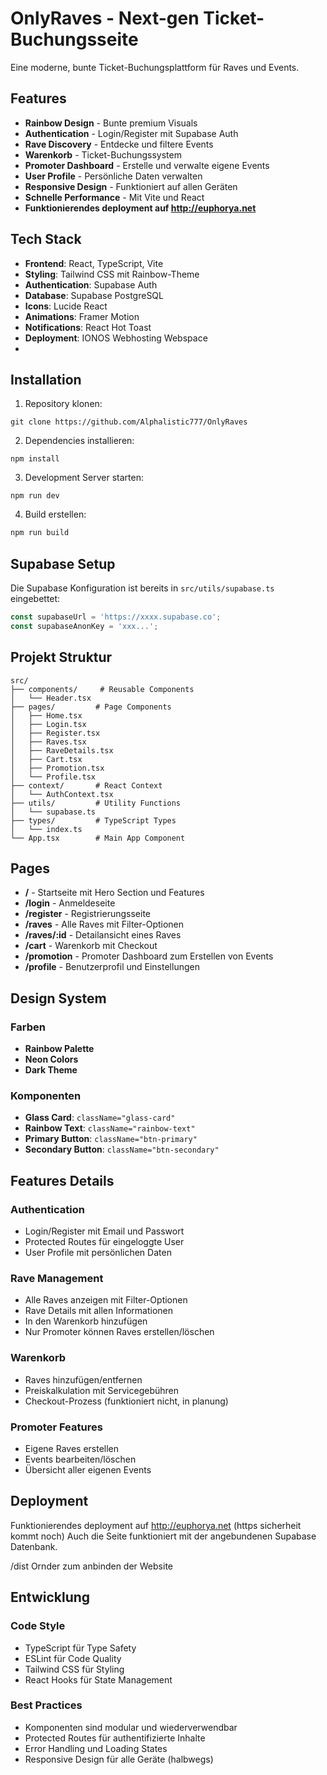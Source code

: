 # OnlyRaves - Next-gen Ticket-Buchungsseite

Eine moderne, bunte Ticket-Buchungsplattform für Raves und Events.

## Features

- **Rainbow Design** - Bunte premium Visuals
- **Authentication** - Login/Register mit Supabase Auth
- **Rave Discovery** - Entdecke und filtere Events
- **Warenkorb** - Ticket-Buchungssystem
- **Promoter Dashboard** - Erstelle und verwalte eigene Events
- **User Profile** - Persönliche Daten verwalten
- **Responsive Design** - Funktioniert auf allen Geräten
- **Schnelle Performance** - Mit Vite und React
- **Funktionierendes deployment auf http://euphorya.net**

## Tech Stack

- **Frontend**: React, TypeScript, Vite
- **Styling**: Tailwind CSS mit Rainbow-Theme
- **Authentication**: Supabase Auth
- **Database**: Supabase PostgreSQL
- **Icons**: Lucide React
- **Animations**: Framer Motion
- **Notifications**: React Hot Toast
- **Deployment**: IONOS Webhosting Webspace
- 
## Installation

1. Repository klonen:

```
git clone https://github.com/Alphalistic777/OnlyRaves
```

2. Dependencies installieren:

```
npm install
```

3. Development Server starten:
```
npm run dev
```

4. Build erstellen:
```bash
npm run build
```

## Supabase Setup

Die Supabase Konfiguration ist bereits in `src/utils/supabase.ts` eingebettet:

```typescript
const supabaseUrl = 'https://xxxx.supabase.co';
const supabaseAnonKey = 'xxx...';
```

## Projekt Struktur

```
src/
├── components/     # Reusable Components
│   └── Header.tsx
├── pages/         # Page Components
│   ├── Home.tsx
│   ├── Login.tsx
│   ├── Register.tsx
│   ├── Raves.tsx
│   ├── RaveDetails.tsx
│   ├── Cart.tsx
│   ├── Promotion.tsx
│   └── Profile.tsx
├── context/       # React Context
│   └── AuthContext.tsx
├── utils/         # Utility Functions
│   └── supabase.ts
├── types/         # TypeScript Types
│   └── index.ts
└── App.tsx        # Main App Component
```

## Pages

- **/** - Startseite mit Hero Section und Features
- **/login** - Anmeldeseite
- **/register** - Registrierungsseite
- **/raves** - Alle Raves mit Filter-Optionen
- **/raves/:id** - Detailansicht eines Raves
- **/cart** - Warenkorb mit Checkout
- **/promotion** - Promoter Dashboard zum Erstellen von Events
- **/profile** - Benutzerprofil und Einstellungen

## Design System

### Farben
- **Rainbow Palette**
- **Neon Colors**
- **Dark Theme**

### Komponenten
- **Glass Card**: `className="glass-card"`
- **Rainbow Text**: `className="rainbow-text"`
- **Primary Button**: `className="btn-primary"`
- **Secondary Button**: `className="btn-secondary"`

## Features Details

### Authentication
- Login/Register mit Email und Passwort
- Protected Routes für eingeloggte User
- User Profile mit persönlichen Daten

### Rave Management
- Alle Raves anzeigen mit Filter-Optionen
- Rave Details mit allen Informationen
- In den Warenkorb hinzufügen
- Nur Promoter können Raves erstellen/löschen

### Warenkorb
- Raves hinzufügen/entfernen
- Preiskalkulation mit Servicegebühren
- Checkout-Prozess (funktioniert nicht, in planung)

### Promoter Features
- Eigene Raves erstellen
- Events bearbeiten/löschen
- Übersicht aller eigenen Events

## Deployment

Funktionierendes deployment auf http://euphorya.net (https sicherheit kommt noch)
Auch die Seite funktioniert mit der angebundenen Supabase Datenbank.

/dist Ornder zum anbinden der Website

## Entwicklung

### Code Style
- TypeScript für Type Safety
- ESLint für Code Quality
- Tailwind CSS für Styling
- React Hooks für State Management

### Best Practices
- Komponenten sind modular und wiederverwendbar
- Protected Routes für authentifizierte Inhalte
- Error Handling und Loading States
- Responsive Design für alle Geräte (halbwegs)


